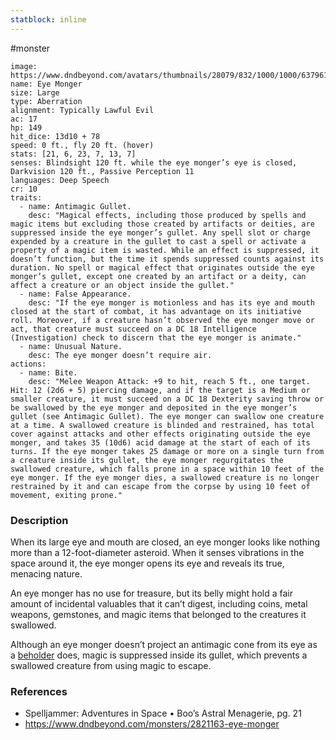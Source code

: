 ```yaml
---
statblock: inline
---
```

 #monster 

```statblock
image: https://www.dndbeyond.com/avatars/thumbnails/28079/832/1000/1000/637961800761621184.jpeg
name: Eye Monger
size: Large
type: Aberration
alignment: Typically Lawful Evil
ac: 17
hp: 149
hit_dice: 13d10 + 78
speed: 0 ft., fly 20 ft. (hover)
stats: [21, 6, 23, 7, 13, 7]
senses: Blindsight 120 ft. while the eye monger’s eye is closed, Darkvision 120 ft., Passive Perception 11
languages: Deep Speech
cr: 10
traits:
  - name: Antimagic Gullet.
    desc: "Magical effects, including those produced by spells and magic items but excluding those created by artifacts or deities, are suppressed inside the eye monger’s gullet. Any spell slot or charge expended by a creature in the gullet to cast a spell or activate a property of a magic item is wasted. While an effect is suppressed, it doesn’t function, but the time it spends suppressed counts against its duration. No spell or magical effect that originates outside the eye monger’s gullet, except one created by an artifact or a deity, can affect a creature or an object inside the gullet."
  - name: False Appearance.
    desc: "If the eye monger is motionless and has its eye and mouth closed at the start of combat, it has advantage on its initiative roll. Moreover, if a creature hasn’t observed the eye monger move or act, that creature must succeed on a DC 18 Intelligence (Investigation) check to discern that the eye monger is animate."
  - name: Unusual Nature.
    desc: The eye monger doesn’t require air.
actions:
  - name: Bite.
    desc: "Melee Weapon Attack: +9 to hit, reach 5 ft., one target. Hit: 12 (2d6 + 5) piercing damage, and if the target is a Medium or smaller creature, it must succeed on a DC 18 Dexterity saving throw or be swallowed by the eye monger and deposited in the eye monger’s gullet (see Antimagic Gullet). The eye monger can swallow one creature at a time. A swallowed creature is blinded and restrained, has total cover against attacks and other effects originating outside the eye monger, and takes 35 (10d6) acid damage at the start of each of its turns. If the eye monger takes 25 damage or more on a single turn from a creature inside its gullet, the eye monger regurgitates the swallowed creature, which falls prone in a space within 10 feet of the eye monger. If the eye monger dies, a swallowed creature is no longer restrained by it and can escape from the corpse by using 10 feet of movement, exiting prone."
```

### Description

When its large eye and mouth are closed, an eye monger looks like nothing more than a 12-foot-diameter asteroid. When it senses vibrations in the space around it, the eye monger opens its eye and reveals its true, menacing nature.

An eye monger has no use for treasure, but its belly might hold a fair amount of incidental valuables that it can’t digest, including coins, metal weapons, gemstones, and magic items that belonged to the creatures it swallowed.

Although an eye monger doesn’t project an antimagic cone from its eye as a [beholder](https://www.dndbeyond.com/monsters/17099-beholder) does, magic is suppressed inside its gullet, which prevents a swallowed creature from using magic to escape.

### References

* Spelljammer: Adventures in Space • Boo’s Astral Menagerie, pg. 21
* https://www.dndbeyond.com/monsters/2821163-eye-monger
